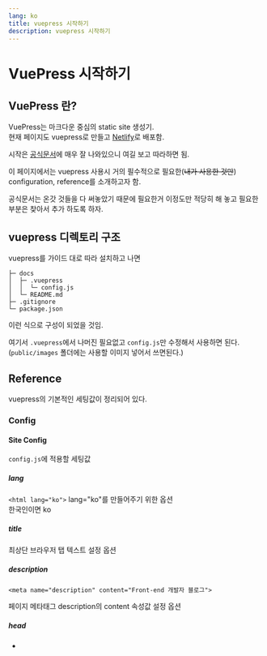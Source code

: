 ```yaml
---
lang: ko
title: vuepress 시작하기
description: vuepress 시작하기
---
```


# VuePress 시작하기

## VuePress 란?

VuePress는 마크다운 중심의 static site 생성기.  
현재 페이지도 vuepress로 만들고 [Netlify](https://www.netlify.com/)로 배포함.

시작은 [공식문서](https://vuepress2.netlify.app/)에 매우 잘 나와있으니 여길 보고 따라하면 됨.

이 페이지에서는 vuepress 사용시 거의 필수적으로 필요한(~~내가 사용한 것만~~) configuration, reference를 소개하고자 함.

공식문서는 온갓 것들을 다 써놓았기 때문에 필요한거 이정도만 적당히 해 놓고 필요한 부분은 찾아서 추가 하도록 하자.

## vuepress 디렉토리 구조

vuepress를 가이드 대로 따라 설치하고 나면

```text:no-line-numbers
├─ docs
│  ├─ .vuepress
│  │  └─ config.js
│  └─ README.md
├─ .gitignore
└─ package.json
```

이런 식으로 구성이 되었을 것임.

여기서 `.vuepress`에서 나머진 필요없고 `config.js`만 수정해서 사용하면 된다.  
(`public/images` 폴더에는 사용할 이미지 넣어서 쓰면된다.)

## Reference

vuepress의 기본적인 세팅값이 정리되어 있다.

### Config

#### Site Config

`config.js`에 적용할 세팅값

##### lang

`<html lang="ko">` lang="ko"를 만들어주기 위한 옵션  
한국인이면 ko

##### title

최상단 브라우저 탭 텍스트 설정 옵션

##### description

`<meta name="description" content="Front-end 개발자 블로그">`

페이지 메타태그 description의 content 속성값 설정 옵션

##### head

- 